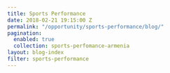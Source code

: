 ```yaml
---
title: Sports Performance 
date: 2018-02-21 19:15:00 Z
permalink: "/opportunity/sports-performance/blog/"
pagination:
  enabled: true
  collection: sports-perfomance-armenia
layout: blog-index
filter: sports-performance
---
```


